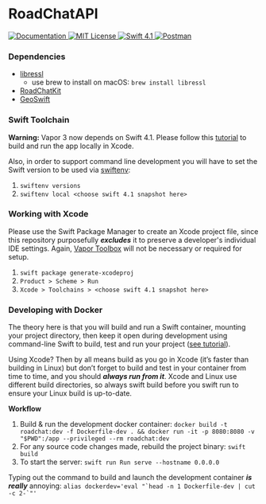# RoadChatAPI

<a href="https://app.swaggerhub.com/apis/niksauer/RoadChat/1.0.0">
    <img src="http://img.shields.io/badge/read_the-docs-92A8D1.svg" alt="Documentation">
</a>
<a href="license">
    <img src="http://img.shields.io/badge/license-AGPLv3-brightgreen.svg" alt="MIT License">
</a>
<a href="https://swift.org">
    <img src="http://img.shields.io/badge/swift-4.1-brightgreen.svg" alt="Swift 4.1">
</a>
<a href="https://app.getpostman.com/run-collection/21d22ca35d40ebb097f0">
    <img src="http://img.shields.io/badge/Postman-import-orange.svg" alt="Postman">
</a>

### Dependencies

- [libressl](http://www.libressl.org)
	- use brew to install on macOS: `brew install libressl`
- [RoadChatKit](https://github.com/niksauer/RoadChatKit)
- [GeoSwift](https://github.com/petrpavlik/GeoSwift)

### Swift Toolchain
**Warning:** Vapor 3 now depends on Swift 4.1. Please follow this [tutorial](https://gist.github.com/tanner0101/cdb77c7f58d53af2ba2da5d39415389a) to build and run the app locally in Xcode.

Also, in order to support command line development you will have to set the Swift version to be used via [swiftenv](https://github.com/kylef/swiftenv): 
1. `swiftenv versions`
2. `swiftenv local <choose swift 4.1 snapshot here>`

### Working with Xcode
Please use the Swift Package Manager to create an Xcode project file, since this repository purposefully ***excludes*** it to preserve a developer's individual IDE settings. Again, [Vapor Toolbox](https://github.com/vapor/toolbox) will not be necessary or required for setup.

1. `swift package generate-xcodeproj`
2. `Product > Scheme > Run`
3. `Xcode > Toolchains > <choose swift 4.1 snapshot here>`

### Developing with Docker 
The theory here is that you will build and run a Swift container, mounting your project directory, then keep it open during development using command-line Swift to build, test and run your project ([see tutorial](https://bygri.github.io/2018/01/25/vapor-3-with-docker.html)).

Using Xcode? Then by all means build as you go in Xcode (it’s faster than building in Linux) but don’t forget to build and test in your container from time to time, and you should ***always run from it***. Xcode and Linux use different build directories, so always swift build before you swift run to ensure your Linux build is up-to-date.

**Workflow**

1. Build & run the development docker container: ```docker build -t roadchat:dev -f Dockerfile-dev . && docker run -it -p 8080:8080 -v "$PWD":/app --privileged --rm roadchat:dev```
2. For any source code changes made, rebuild the project binary: `swift build`
3. To start the server: `swift run Run serve --hostname 0.0.0.0`

Typing out the command to build and launch the development container ***is really*** annoying: ```alias dockerdev='eval "`head -n 1 Dockerfile-dev | cut -c 2-`"'```
